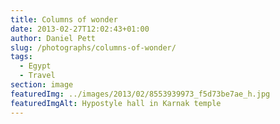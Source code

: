```yaml
---
title: Columns of wonder
date: 2013-02-27T12:02:43+01:00
author: Daniel Pett
slug: /photographs/columns-of-wonder/
tags:
  - Egypt
  - Travel
section: image
featuredImg: ../images/2013/02/8553939973_f5d73be7ae_h.jpg
featuredImgAlt: Hypostyle hall in Karnak temple
---
```

